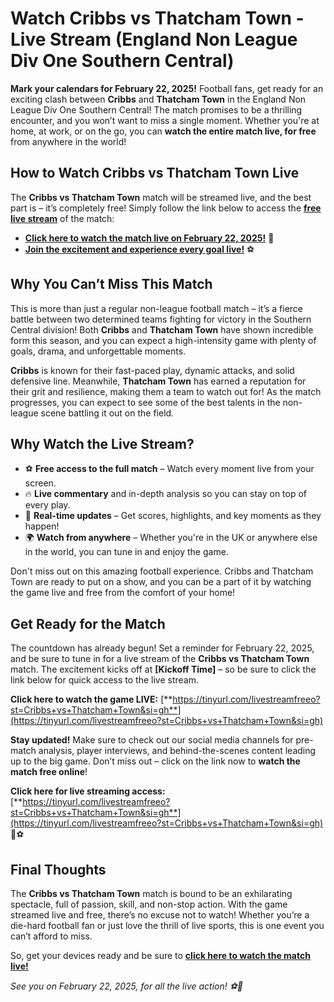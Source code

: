 # Watch Cribbs vs Thatcham Town - Live Stream (England Non League Div One Southern Central)

**Mark your calendars for February 22, 2025!** Football fans, get ready for an exciting clash between **Cribbs** and **Thatcham Town** in the England Non League Div One Southern Central! The match promises to be a thrilling encounter, and you won’t want to miss a single moment. Whether you're at home, at work, or on the go, you can **watch the entire match live, for free** from anywhere in the world!

## How to Watch Cribbs vs Thatcham Town Live

The **Cribbs vs Thatcham Town** match will be streamed live, and the best part is – it’s completely free! Simply follow the link below to access the [**free live stream**](https://tinyurl.com/livestreamfreeo?st=Cribbs+vs+Thatcham+Town&si=gh) of the match:

- [**Click here to watch the match live on February 22, 2025!**](https://tinyurl.com/livestreamfreeo?st=Cribbs+vs+Thatcham+Town&si=gh) 🎥
- [**Join the excitement and experience every goal live!**](https://tinyurl.com/livestreamfreeo?st=Cribbs+vs+Thatcham+Town&si=gh) ⚽

## Why You Can’t Miss This Match

This is more than just a regular non-league football match – it’s a fierce battle between two determined teams fighting for victory in the Southern Central division! Both **Cribbs** and **Thatcham Town** have shown incredible form this season, and you can expect a high-intensity game with plenty of goals, drama, and unforgettable moments.

**Cribbs** is known for their fast-paced play, dynamic attacks, and solid defensive line. Meanwhile, **Thatcham Town** has earned a reputation for their grit and resilience, making them a team to watch out for! As the match progresses, you can expect to see some of the best talents in the non-league scene battling it out on the field.

## Why Watch the Live Stream?

- ⚽ **Free access to the full match** – Watch every moment live from your screen.
- 🔥 **Live commentary** and in-depth analysis so you can stay on top of every play.
- 🎉 **Real-time updates** – Get scores, highlights, and key moments as they happen!
- 🌍 **Watch from anywhere** – Whether you're in the UK or anywhere else in the world, you can tune in and enjoy the game.

Don't miss out on this amazing football experience. Cribbs and Thatcham Town are ready to put on a show, and you can be a part of it by watching the game live and free from the comfort of your home!

## Get Ready for the Match

The countdown has already begun! Set a reminder for February 22, 2025, and be sure to tune in for a live stream of the **Cribbs vs Thatcham Town** match. The excitement kicks off at **[Kickoff Time]** – so be sure to click the link below for quick access to the live stream.

**Click here to watch the game LIVE:** [**https://tinyurl.com/livestreamfreeo?st=Cribbs+vs+Thatcham+Town&si=gh**](https://tinyurl.com/livestreamfreeo?st=Cribbs+vs+Thatcham+Town&si=gh)

**Stay updated!** Make sure to check out our social media channels for pre-match analysis, player interviews, and behind-the-scenes content leading up to the big game. Don’t miss out – click on the link now to **watch the match free online**!

**Click here for live streaming access:** [**https://tinyurl.com/livestreamfreeo?st=Cribbs+vs+Thatcham+Town&si=gh**](https://tinyurl.com/livestreamfreeo?st=Cribbs+vs+Thatcham+Town&si=gh) 🎥⚽

## Final Thoughts

The **Cribbs vs Thatcham Town** match is bound to be an exhilarating spectacle, full of passion, skill, and non-stop action. With the game streamed live and free, there’s no excuse not to watch! Whether you’re a die-hard football fan or just love the thrill of live sports, this is one event you can’t afford to miss.

So, get your devices ready and be sure to [**click here to watch the match live!**](https://tinyurl.com/livestreamfreeo?st=Cribbs+vs+Thatcham+Town&si=gh)

_See you on February 22, 2025, for all the live action! ⚽🎉_
